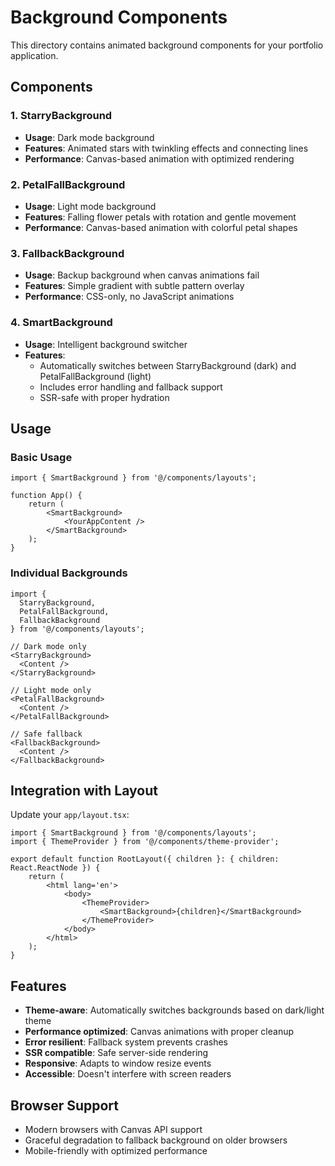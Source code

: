 # Background Components

This directory contains animated background components for your portfolio application.

## Components

### 1. StarryBackground

- **Usage**: Dark mode background
- **Features**: Animated stars with twinkling effects and connecting lines
- **Performance**: Canvas-based animation with optimized rendering

### 2. PetalFallBackground

- **Usage**: Light mode background
- **Features**: Falling flower petals with rotation and gentle movement
- **Performance**: Canvas-based animation with colorful petal shapes

### 3. FallbackBackground

- **Usage**: Backup background when canvas animations fail
- **Features**: Simple gradient with subtle pattern overlay
- **Performance**: CSS-only, no JavaScript animations

### 4. SmartBackground

- **Usage**: Intelligent background switcher
- **Features**:
     - Automatically switches between StarryBackground (dark) and PetalFallBackground (light)
     - Includes error handling and fallback support
     - SSR-safe with proper hydration

## Usage

### Basic Usage

```tsx
import { SmartBackground } from '@/components/layouts';

function App() {
	return (
		<SmartBackground>
			<YourAppContent />
		</SmartBackground>
	);
}
```

### Individual Backgrounds

```tsx
import {
  StarryBackground,
  PetalFallBackground,
  FallbackBackground
} from '@/components/layouts';

// Dark mode only
<StarryBackground>
  <Content />
</StarryBackground>

// Light mode only
<PetalFallBackground>
  <Content />
</PetalFallBackground>

// Safe fallback
<FallbackBackground>
  <Content />
</FallbackBackground>
```

## Integration with Layout

Update your `app/layout.tsx`:

```tsx
import { SmartBackground } from '@/components/layouts';
import { ThemeProvider } from '@/components/theme-provider';

export default function RootLayout({ children }: { children: React.ReactNode }) {
	return (
		<html lang='en'>
			<body>
				<ThemeProvider>
					<SmartBackground>{children}</SmartBackground>
				</ThemeProvider>
			</body>
		</html>
	);
}
```

## Features

- **Theme-aware**: Automatically switches backgrounds based on dark/light theme
- **Performance optimized**: Canvas animations with proper cleanup
- **Error resilient**: Fallback system prevents crashes
- **SSR compatible**: Safe server-side rendering
- **Responsive**: Adapts to window resize events
- **Accessible**: Doesn't interfere with screen readers

## Browser Support

- Modern browsers with Canvas API support
- Graceful degradation to fallback background on older browsers
- Mobile-friendly with optimized performance
